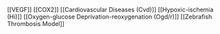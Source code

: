 [[VEGF]]
[[COX2]]
[[Cardiovascular Diseases (Cvd)]]
[[Hypoxic-ischemia (Hi)]]
[[Oxygen-glucose Deprivation-reoxygenation (Ogd/r)]]
[[Zebrafish Thrombosis Model]]
